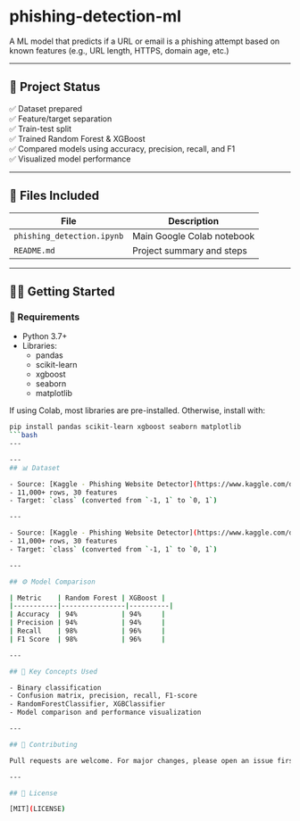 # phishing-detection-ml
A ML model that predicts if a URL or email is a phishing attempt based on known features (e.g., URL length, HTTPS, domain age, etc.)

---
## 🚀 Project Status

✅ Dataset prepared  
✅ Feature/target separation  
✅ Train-test split  
✅ Trained Random Forest & XGBoost  
✅ Compared models using accuracy, precision, recall, and F1  
✅ Visualized model performance

---

## 📂 Files Included

| File | Description |
|------|-------------|
| `phishing_detection.ipynb` | Main Google Colab notebook |
| `README.md` | Project summary and steps |

---

## 🧑‍💻 Getting Started

### 🔧 Requirements

- Python 3.7+
- Libraries:
  - pandas
  - scikit-learn
  - xgboost
  - seaborn
  - matplotlib

If using Colab, most libraries are pre-installed. Otherwise, install with:

```bash
pip install pandas scikit-learn xgboost seaborn matplotlib
```bash
---

---
## 📊 Dataset

- Source: [Kaggle - Phishing Website Detector](https://www.kaggle.com/datasets/eswarchandt/phishing-website-detector)
- 11,000+ rows, 30 features
- Target: `class` (converted from `-1, 1` to `0, 1`)

---

- Source: [Kaggle - Phishing Website Detector](https://www.kaggle.com/datasets/eswarchandt/phishing-website-detector)
- 11,000+ rows, 30 features
- Target: `class` (converted from `-1, 1` to `0, 1`)

---

## ⚙️ Model Comparison

| Metric    | Random Forest | XGBoost |
|-----------|----------------|----------|
| Accuracy  | 94%           | 94%     |
| Precision | 94%           | 94%     |
| Recall    | 98%           | 96%     |
| F1 Score  | 98%           | 96%     |

---

## 🧠 Key Concepts Used

- Binary classification
- Confusion matrix, precision, recall, F1-score
- RandomForestClassifier, XGBClassifier
- Model comparison and performance visualization

---

## 🤝 Contributing

Pull requests are welcome. For major changes, please open an issue first.

---

## 📜 License

[MIT](LICENSE)
